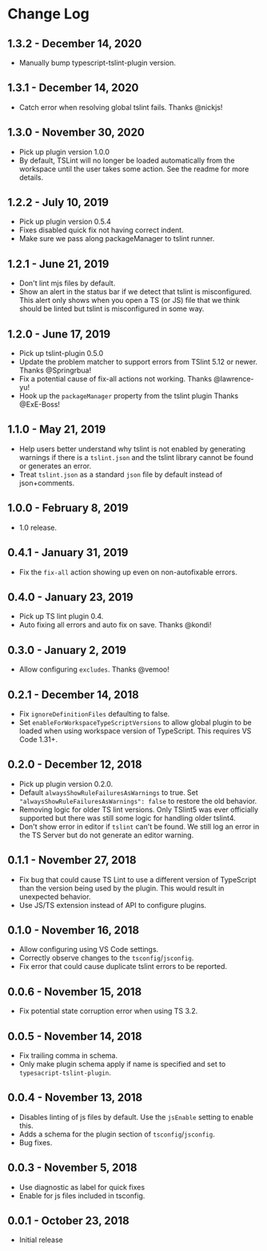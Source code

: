 # Change Log

## 1.3.2 - December 14, 2020
- Manually bump typescript-tslint-plugin version.

## 1.3.1 - December 14, 2020
- Catch error when resolving global tslint fails. Thanks @nickjs!

## 1.3.0 - November 30, 2020
- Pick up plugin version 1.0.0
- By default, TSLint will no longer be loaded automatically from the workspace until the user takes some action. See the readme for more details.

## 1.2.2 - July 10, 2019
- Pick up plugin version 0.5.4
- Fixes disabled quick fix not having correct indent.
- Make sure we pass along packageManager to tslint runner.

## 1.2.1 - June 21, 2019
- Don't lint mjs files by default.
- Show an alert in the status bar if we detect that tslint is misconfigured. This alert only shows when you open a TS (or JS) file that we think should be linted but tslint is misconfigured in some way. 

## 1.2.0 - June 17, 2019
- Pick up tslint-plugin 0.5.0
- Update the problem matcher to support errors from TSlint 5.12 or newer. Thanks @Springrbua!
- Fix a potential cause of fix-all actions not working. Thanks @lawrence-yu!
- Hook up the `packageManager` property from the tslint plugin Thanks @ExE-Boss!

## 1.1.0 - May 21, 2019
- Help users better understand why tslint is not enabled by generating warnings if there is a `tslint.json` and the tslint library cannot be found or generates an error.
- Treat `tslint.json` as a standard `json` file by default instead of json+comments.

## 1.0.0 - February 8, 2019
- 1.0 release.

## 0.4.1 - January 31, 2019
- Fix the `fix-all` action showing up even on non-autofixable errors.

## 0.4.0 - January 23, 2019
- Pick up TS lint plugin 0.4.
- Auto fixing all errors and auto fix on save. Thanks @kondi!

## 0.3.0 - January 2, 2019
- Allow configuring `excludes`. Thanks @vemoo!

## 0.2.1 - December 14, 2018
- Fix `ignoreDefinitionFiles` defaulting to false.
- Set `enableForWorkspaceTypeScriptVersions` to allow global plugin to be loaded when using workspace version of TypeScript. This requires VS Code 1.31+.

## 0.2.0 - December 12, 2018
- Pick up plugin version 0.2.0.
- Default `alwaysShowRuleFailuresAsWarnings` to true. Set `"alwaysShowRuleFailuresAsWarnings": false` to restore the old behavior.
- Removing logic for older TS lint versions. Only TSlint5 was ever officially supported but there was still some logic for handling older tslint4.
- Don't show error in editor if `tslint` can't be found. We still log an error in the TS Server but do not generate an editor warning.

## 0.1.1 - November 27, 2018
- Fix bug that could cause TS Lint to use a different version of TypeScript than the version being used by the plugin. This would result in unexpected behavior.
- Use JS/TS extension instead of API to configure plugins.

## 0.1.0 - November 16, 2018
- Allow configuring using VS Code settings.
- Correctly observe changes to the `tsconfig`/`jsconfig`.
- Fix error that could cause duplicate tslint errors to be reported.

## 0.0.6 - November 15, 2018
- Fix potential state corruption error when using TS 3.2.

## 0.0.5 - November 14, 2018
- Fix trailing comma in schema. 
- Only make plugin schema apply if name is specified and set to `typesacript-tslint-plugin`.

## 0.0.4 - November 13, 2018
- Disables linting of js files by default. Use the `jsEnable` setting to enable this.
- Adds a schema for the plugin section of `tsconfig`/`jsconfig`.
- Bug fixes.

## 0.0.3 - November 5, 2018
- Use diagnostic as label for quick fixes
- Enable for js files included in tsconfig.

## 0.0.1 - October 23, 2018
- Initial release
